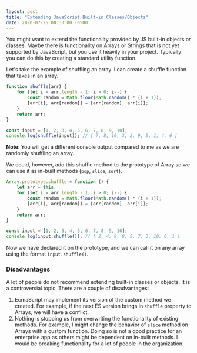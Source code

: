 ```yaml
---
layout: post
title: "Extending JavaScript Built-in Classes/Objects"
date: 2020-07-25 00:33:00 -0500
---
```


You might want to extend the functionality provided by JS built-in objects or classes. Maybe there is functionality on Arrays or Strings that is not yet supported by JavaScript, but you use it heavily in your project. Typically you can do this by creating a standard utility function.

Let's take the example of shuffling an array. I can create a shuffle function that takes in an array.

```javascript
function shuffle(arr) {
    for (let i = arr.length - 1; i > 0; i--) {
        const random = Math.floor(Math.random() * (i + 1));
        [arr[i], arr[random]] = [arr[random], arr[i]];
    }
    return arr;
}

const input = [1, 2, 3, 4, 5, 6, 7, 8, 9, 10];
console.log(shuffle(input)); // [ 7, 8, 10, 3, 2, 9, 5, 1, 4, 6 ]
```

**Note**: You will get a different console output compared to me as we are randomly shuffling an array.

We could, however, add this shuffle method to the prototype of Array so we can use it as in-built methods (`pop`, `slice`, `sort`).

```javascript
Array.prototype.shuffle = function () {
    let arr = this;
    for (let i = arr.length - 1; i > 0; i--) {
        const random = Math.floor(Math.random() * (i + 1));
        [arr[i], arr[random]] = [arr[random], arr[i]];
    }
    return arr;
}

const input = [1, 2, 3, 4, 5, 6, 7, 8, 9, 10];
console.log(input.shuffle()); // [ 2, 4, 9, 8, 5, 7, 3, 10, 6, 1 ]
```

Now we have declared it on the prototype, and we can call it on any array using the format `input.shuffle()`.

### Disadvantages

A lot of people do not recommend extending built-in classes or objects. It is a controversial topic. There are a couple of disadvantages:

1. EcmaScript may implement its version of the custom method we created. For example, if the next ES version brings in `shuffle` property to Arrays, we will have a conflict.
2. Nothing is stopping us from overwriting the functionality of existing methods. For example, I might change the behavior of `slice` method on Arrays with a custom function. Doing so is not a good practice for an enterprise app as others might be dependent on in-built methods. I would be breaking functionality for a lot of people in the organization.

